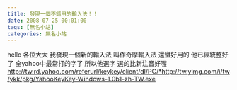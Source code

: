 ```yaml
---
title: 發現一個不錯用的輸入法！！
date: 2008-07-25 00:01:00
tags: [無名小站]
categories: 無名小站
---
```


hello
各位大大
我發現一個新的輸入法
叫作奇摩輸入法
還蠻好用的
他已經統整好了
全yahoo中最常打的字了
所以他選字
選的比新注音好喔
http://tw.rd.yahoo.com/referurl/keykey/client/dl/PC/*http://tw.yimg.com/i/tw/ykk/pkg/YahooKeyKey-Windows-1.0b1-zh-TW.exe